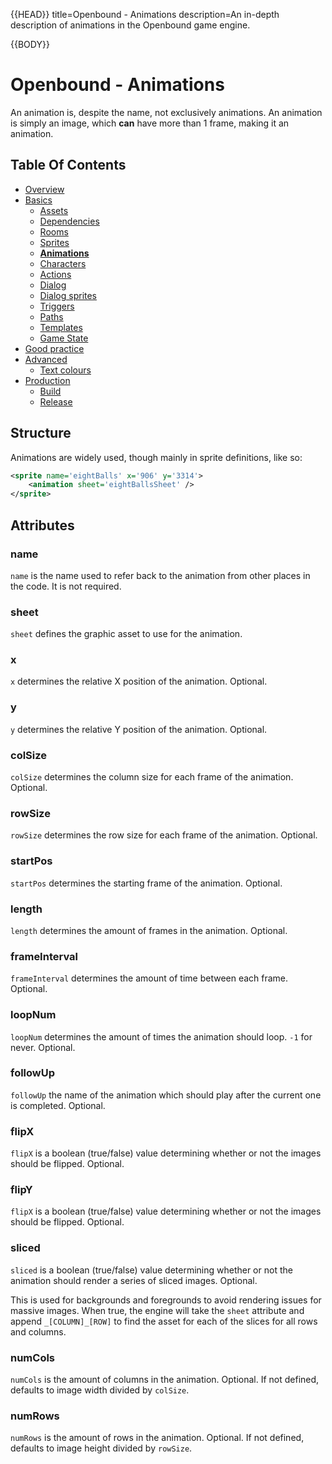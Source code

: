 {{HEAD}}
title=Openbound - Animations
description=An in-depth description of animations in the Openbound game engine.

{{BODY}}

# Openbound - Animations

An animation is, despite the name, not exclusively animations. An animation is simply an image, which **can** have more than 1 frame, making it an animation.

## Table Of Contents

-   [Overview](./openbound-overview)
-   [Basics](./openbound-basics)
    -   [Assets](./openbound-assets)
    -   [Dependencies](./openbound-dependencies)
    -   [Rooms](./openbound-rooms)
    -   [Sprites](./openbound-sprites)
    -   [**Animations**](./openbound-animations)
    -   [Characters](./openbound-characters)
    -   [Actions](./openbound-actions)
    -   [Dialog](./openbound-dialog)
    -   [Dialog sprites](./openbound-dialog-sprites)
    -   [Triggers](./openbound-triggers)
    -   [Paths](./openbound-paths)
    -   [Templates](./openbound-templates)
    -   [Game State](./openbound-gamestate)
-   [Good practice](./openbound-good-practice)
-   [Advanced](./openbound-advanced)
    -   [Text colours](./openbound-text-colours)
-   [Production](./openbound-production)
    -   [Build](./openbound-build)
    -   [Release](openbound-release)

## Structure

Animations are widely used, though mainly in sprite definitions, like so:

```xml
<sprite name='eightBalls' x='906' y='3314'>
    <animation sheet='eightBallsSheet' />
</sprite>
```

## Attributes

### name

`name` is the name used to refer back to the animation from other places in the code. It is not required.

### sheet

`sheet` defines the graphic asset to use for the animation.

### x

`x` determines the relative X position of the animation. Optional.

### y

`y` determines the relative Y position of the animation. Optional.

### colSize

`colSize` determines the column size for each frame of the animation. Optional.

### rowSize

`rowSize` determines the row size for each frame of the animation. Optional.

### startPos

`startPos` determines the starting frame of the animation. Optional.

### length

`length` determines the amount of frames in the animation. Optional.

### frameInterval

`frameInterval` determines the amount of time between each frame. Optional.

### loopNum

`loopNum` determines the amount of times the animation should loop. `-1` for never. Optional.

### followUp

`followUp` the name of the animation which should play after the current one is completed. Optional.

### flipX

`flipX` is a boolean (true/false) value determining whether or not the images should be flipped. Optional.

### flipY

`flipX` is a boolean (true/false) value determining whether or not the images should be flipped. Optional.

### sliced

`sliced` is a boolean (true/false) value determining whether or not the animation should render a series of sliced images. Optional.

This is used for backgrounds and foregrounds to avoid rendering issues for massive images. When true, the engine will take the `sheet` attribute and append `_[COLUMN]_[ROW]` to find the asset for each of the slices for all rows and columns.

### numCols

`numCols` is the amount of columns in the animation. Optional. If not defined, defaults to image width divided by `colSize`.

### numRows

`numRows` is the amount of rows in the animation. Optional. If not defined, defaults to image height divided by `rowSize`.
